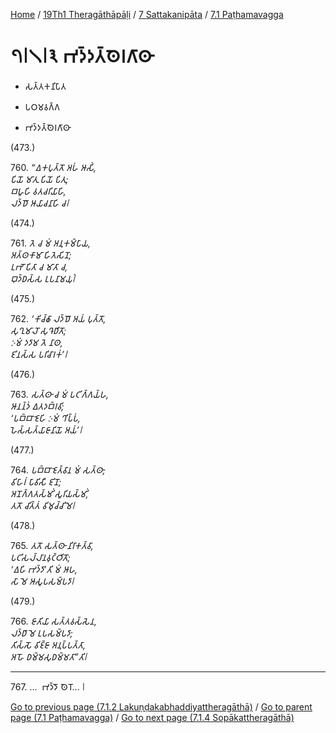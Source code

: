 
[Home](/) / [19Th1 Theragāthāpāḷi](../...md) / [7 Sattakanipāta](...md) / [7.1 Paṭhamavagga](../19Th1/7/7.1.md)

# 𑁭𑁇𑁧𑁇𑁩 𑀪𑀤𑁆𑀤𑀢𑁆𑀣𑁂𑀭𑀕𑀸𑀣𑀸

* 𑀲𑀢𑁆𑀢𑀓𑀦𑀺𑀧𑀸𑀢

* 𑀧𑀞𑀫𑀯𑀕𑁆𑀕

* 𑀪𑀤𑁆𑀤𑀢𑁆𑀣𑁂𑀭𑀕𑀸𑀣𑀸

(473.)

760\. _“𑀏𑀓𑀧𑀼𑀢𑁆𑀢𑁄 𑀅𑀳𑀁 𑀆𑀲𑀺𑀁,_  
_𑀧𑀺𑀬𑁄 𑀫𑀸𑀢𑀼 𑀧𑀺𑀬𑁄 𑀧𑀺𑀢𑀼;_  
_𑀩𑀳𑀽𑀳𑀺 𑀯𑀢𑀘𑀭𑀺𑀬𑀸𑀳𑀺,_  
_𑀮𑀤𑁆𑀥𑁄 𑀆𑀬𑀸𑀘𑀦𑀸𑀳𑀺 𑀘𑁇_  


(474.)

761\. _𑀢𑁂 𑀘 𑀫𑀁 𑀅𑀦𑀼𑀓𑀫𑁆𑀧𑀸𑀬,_  
_𑀅𑀢𑁆𑀣𑀓𑀸𑀫𑀸 𑀳𑀺𑀢𑁂𑀲𑀺𑀦𑁄;_  
_𑀉𑀪𑁄 𑀧𑀺𑀢𑀸 𑀘 𑀫𑀸𑀢𑀸 𑀘,_  
_𑀩𑀼𑀤𑁆𑀥𑀲𑁆𑀲 𑀉𑀧𑀦𑀸𑀫𑀬𑀼𑀁𑁇_  


(475.)

762\. _‘𑀓𑀺𑀘𑁆𑀙𑀸 𑀮𑀤𑁆𑀥𑁄 𑀅𑀬𑀁 𑀧𑀼𑀢𑁆𑀢𑁄,_  
_𑀲𑀼𑀔𑀼𑀫𑀸𑀮𑁄 𑀲𑀼𑀔𑁂𑀥𑀺𑀢𑁄;_  
_𑀇𑀫𑀁 𑀤𑀤𑀸𑀫 𑀢𑁂 𑀦𑀸𑀣,_  
_𑀚𑀺𑀦𑀲𑁆𑀲 𑀧𑀭𑀺𑀘𑀸𑀭𑀓𑀁’𑁇_  


(476.)

763\. _𑀲𑀢𑁆𑀣𑀸 𑀘 𑀫𑀁 𑀧𑀝𑀺𑀕𑁆𑀕𑀬𑁆𑀳,_  
_𑀆𑀦𑀦𑁆𑀤𑀁 𑀏𑀢𑀤𑀩𑁆𑀭𑀯𑀺;_  
_‘𑀧𑀩𑁆𑀩𑀸𑀚𑁂𑀳𑀺 𑀇𑀫𑀁 𑀔𑀺𑀧𑁆𑀧𑀁,_  
_𑀳𑁂𑀲𑁆𑀲𑀢𑁆𑀬𑀸𑀚𑀸𑀦𑀺𑀬𑁄 𑀅𑀬𑀁’𑁇_  


(477.)

764\. _𑀧𑀩𑁆𑀩𑀸𑀚𑁂𑀢𑁆𑀯𑀸𑀦 𑀫𑀁 𑀲𑀢𑁆𑀣𑀸,_  
_𑀯𑀺𑀳𑀸𑀭𑀁 𑀧𑀸𑀯𑀺𑀲𑀻 𑀚𑀺𑀦𑁄;_  
_𑀅𑀦𑁄𑀕𑁆𑀕𑀢𑀲𑁆𑀫𑀺𑀁 𑀲𑀽𑀭𑀺𑀬𑀲𑁆𑀫𑀺𑀁,_  
_𑀢𑀢𑁄 𑀘𑀺𑀢𑁆𑀢𑀁 𑀯𑀺𑀫𑀼𑀘𑁆𑀘𑀺 𑀫𑁂𑁇_  


(478.)

765\. _𑀢𑀢𑁄 𑀲𑀢𑁆𑀣𑀸 𑀦𑀺𑀭𑀸𑀓𑀢𑁆𑀯𑀸,_  
_𑀧𑀝𑀺𑀲𑀮𑁆𑀮𑀸𑀦𑀯𑀼𑀝𑁆𑀞𑀺𑀢𑁄;_  
_‘𑀏𑀳𑀺 𑀪𑀤𑁆𑀤𑀸’𑀢𑀺 𑀫𑀁 𑀆𑀳,_  
_𑀲𑀸 𑀫𑁂 𑀆𑀲𑀽𑀧𑀲𑀫𑁆𑀧𑀤𑀸𑁇_  


(479.)

766\. _𑀚𑀸𑀢𑀺𑀬𑀸 𑀲𑀢𑁆𑀢𑀯𑀲𑁆𑀲𑁂𑀦,_  
_𑀮𑀤𑁆𑀥𑀸 𑀫𑁂 𑀉𑀧𑀲𑀫𑁆𑀧𑀤𑀸;_  
_𑀢𑀺𑀲𑁆𑀲𑁄 𑀯𑀺𑀚𑁆𑀚𑀸 𑀅𑀦𑀼𑀧𑁆𑀧𑀢𑁆𑀢𑀸,_  
_𑀅𑀳𑁄 𑀥𑀫𑁆𑀫𑀲𑀼𑀥𑀫𑁆𑀫𑀢𑀸”𑀢𑀺𑁇_  


---

767\. …  𑀪𑀤𑁆𑀤𑁄 𑀣𑁂𑀭𑁄… 𑁇



[Go to previous page (7.1.2 Lakuṇḍakabhaddiyattheragāthā)](7.1.2.md) / [Go to parent page (7.1 Paṭhamavagga)](../19Th1/7/7.1.md) / [Go to next page (7.1.4 Sopākattheragāthā)](7.1.4.md)


